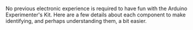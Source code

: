 
No previous electronic experience is required to have fun with the Arduino Experimenter's Kit. Here are a few details about each component to make identifying, and perhaps understanding them, a bit easier.

